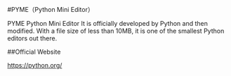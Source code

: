 #PYME（Python Mini Editor）

PYME Python Mini Editor It is officially developed by Python and then modified. With a file size of less than 10MB, it is one of the smallest Python editors out there.

##Official Website

https://python.org/
